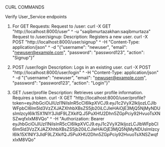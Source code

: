 CURL COMMANDS

Verify User_Service endpoints

1. For GET Requests:
Request to /user:
curl -X GET "http://localhost:8000/user" ^
     -u "saqibmurtazakhan:saqibmurtaza"
Request to /user/signup:
Description: Registers a new user.
curl -X POST "http://localhost:8000/user/signup" ^
     -H "Content-Type: application/json" ^
     -d "{\"username\": \"newuser\", \"email\": \"newuser@example.com\", \"password\": \"password123\", \"action\": \"Signup\"}"
2. POST /user/login
Description: Logs in an existing user.
curl -X POST "http://localhost:8000/user/login" ^
     -H "Content-Type: application/json" ^
     -d "{\"username\": \"newuser\", \"email\": \"newuser@example.com\", \"password\": \"password123\", \"action\": \"Login\"}"

3. GET /user/profile
Description: Retrieves user profile information. Requires a token.
curl -X GET "http://localhost:8000/user/profile?token=eyJhbGciOiJIUzI1NiIsInR5cCI6IkpXVCJ9.eyJ1c2VyX2lkIjozLCJlbWFpbCI6Im5ld3VzZXJAZXhhbXBsZS5jb20iLCJleHAiOjE3MjQ5NjMyNDUsImlzcyI6Ik15X1NlY3JldF9LZXkifQ.J5PuXHfJ2Dhn5ZGpPciy92HvuoTsXNSZwqfxIxM8VQo" ^
     -H "Authorization: Bearer eyJhbGciOiJIUzI1NiIsInR5cCI6IkpXVCJ9.eyJ1c2VyX2lkIjozLCJlbWFpbCI6Im5ld3VzZXJAZXhhbXBsZS5jb20iLCJleHAiOjE3MjQ5NjMyNDUsImlzcyI6Ik15X1NlY3JldF9LZXkifQ.J5PuXHfJ2Dhn5ZGpPciy92HvuoTsXNSZwqfxIxM8VQo"


